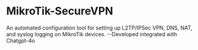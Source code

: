 # MikroTik-SecureVPN
An automated configuration tool for setting up L2TP/IPSec VPN, DNS, NAT, and syslog logging on MikroTik devices.
--Developed integrated with Chatgpt-4o
